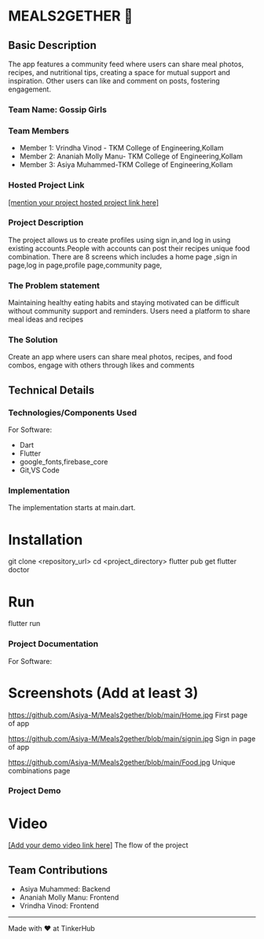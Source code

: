 # MEALS2GETHER  🎯


## Basic Description
 The app features a community feed where users can share meal photos, recipes,
 and nutritional tips, creating a space for mutual support and inspiration. Other users can like and
 comment on posts, fostering engagement.
### Team Name: Gossip Girls


### Team Members
- Member 1: Vrindha Vinod - TKM College of Engineering,Kollam
- Member 2: Ananiah Molly Manu- TKM College of Engineering,Kollam
- Member 3: Asiya Muhammed-TKM College of Engineering,Kollam

### Hosted Project Link
[[mention your project hosted project link here]](https://github.com/Asiya-M/Meals2gether.git)

### Project Description
The project allows us to  create profiles using sign in,and log in using existing accounts.People with accounts can post their recipes unique food combination.
There are 8 screens which includes a home page ,sign in page,log in page,profile page,community page,

### The Problem statement
Maintaining healthy eating habits and staying motivated can be difficult without community support and reminders. Users need a platform to share meal ideas and recipes

### The Solution
Create an app where users can share meal photos, recipes, and food combos, engage with others through likes and comments

## Technical Details
### Technologies/Components Used
For Software:
- Dart
- Flutter
- google_fonts,firebase_core
- Git,VS Code


### Implementation
The implementation starts at main.dart.
# Installation
git clone <repository_url>
cd <project_directory>
flutter pub get
flutter doctor

# Run
flutter run

### Project Documentation
For Software:

# Screenshots (Add at least 3)
https://github.com/Asiya-M/Meals2gether/blob/main/Home.jpg
First page of app

https://github.com/Asiya-M/Meals2gether/blob/main/signin.jpg
Sign in page of app

https://github.com/Asiya-M/Meals2gether/blob/main/Food.jpg
Unique combinations page



### Project Demo
# Video
[[Add your demo video link here]](https://drive.google.com/drive/folders/1E2sBpjFXEb-8owB4SLgKCDP3YC5JDHNC?usp=sharing )
The flow of the project


## Team Contributions
- Asiya Muhammed: Backend
- Ananiah Molly Manu: Frontend
- Vrindha Vinod: Frontend

---
Made with ❤️ at TinkerHub
